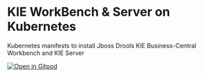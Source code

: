 # KIE WorkBench & Server on Kubernetes
Kubernetes manifests to install Jboss Drools KIE Business-Central Workbench and KIE Server

[![Open in Gitpod](https://gitpod.io/button/open-in-gitpod.svg)](https://gitpod.io/from-referrer/)
